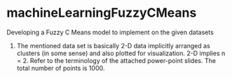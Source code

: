 # machineLearningFuzzyCMeans
Developing a Fuzzy C Means model to implement on the given datasets 


1.  The mentioned data set is basically 2-D data implicitly arranged as clusters (in some sense) and also plotted for visualization. 2-D implies n = 2. Refer to the terminology of the attached power-point slides. The total number of points is 1000.
